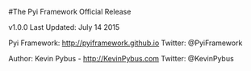 #The Pyi Framework Official Release

v1.0.0
Last Updated: July 14 2015

Pyi Framework: http://pyiframework.github.io
Twitter: @PyiFramework

Author: Kevin Pybus - http://KevinPybus.com
Twitter: @KevinPybus
